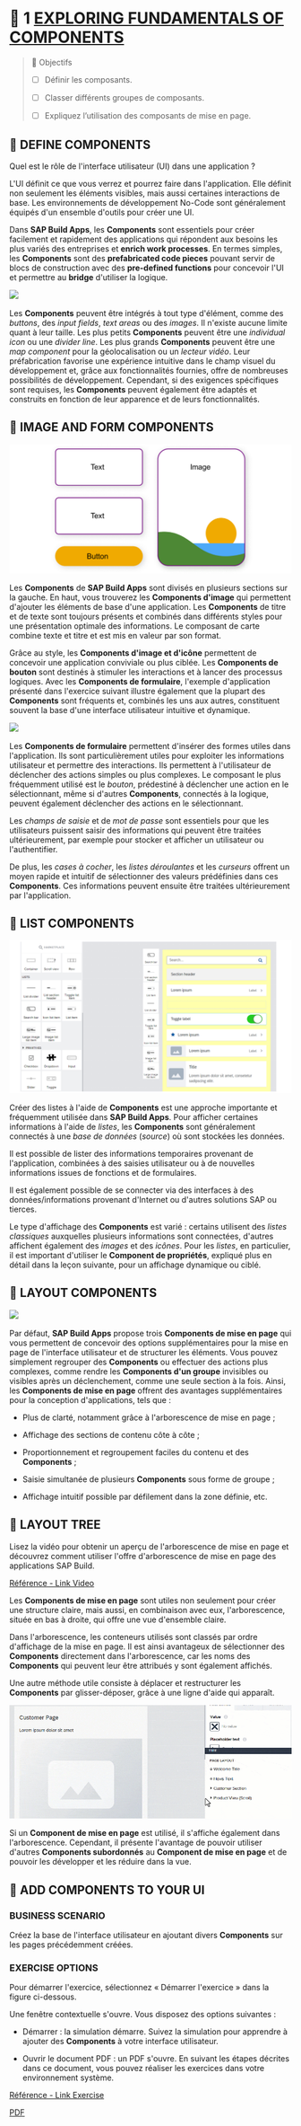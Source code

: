 # 🌸 1 [EXPLORING FUNDAMENTALS OF COMPONENTS](https://learning.sap.com/learning-journeys/develop-apps-with-sap-build-apps-using-drag-and-drop-simplicity/exploring-fundamentals-of-**components**_efef4fe8-6489-4a23-a0be-643f09f7c024)

> 🌺 Objectifs
>
> - [ ] Définir les composants.
>
> - [ ] Classer différents groupes de composants.
>
> - [ ] Expliquez l’utilisation des composants de mise en page.

## 🌸 DEFINE COMPONENTS

Quel est le rôle de l'interface utilisateur (UI) dans une application ?

L'UI définit ce que vous verrez et pourrez faire dans l'application. Elle définit non seulement les éléments visibles, mais aussi certaines interactions de base. Les environnements de développement No-Code sont généralement équipés d'un ensemble d'outils pour créer une UI.

Dans **SAP Build Apps**, les **Components** sont essentiels pour créer facilement et rapidement des applications qui répondent aux besoins les plus variés des entreprises et **enrich work processes**. En termes simples, les **Components** sont des **prefabricated code pieces** pouvant servir de blocs de construction avec des **pre-defined functions** pour concevoir l'UI et permettre au **bridge** d'utiliser la logique.

![](./assets/U2_L1_**Components**.png)

Les **Components** peuvent être intégrés à tout type d'élément, comme des _buttons_, des _input fields_, _text areas_ ou des _images_. Il n'existe aucune limite quant à leur taille. Les plus petits **Components** peuvent être une _individual icon_ ou une _divider line_. Les plus grands **Components** peuvent être une _map component_ pour la géolocalisation ou un _lecteur vidéo_. Leur préfabrication favorise une expérience intuitive dans le champ visuel du développement et, grâce aux fonctionnalités fournies, offre de nombreuses possibilités de développement. Cependant, si des exigences spécifiques sont requises, les **Components** peuvent également être adaptés et construits en fonction de leur apparence et de leurs fonctionnalités.

## 🌸 IMAGE AND FORM COMPONENTS

![](./assets/BTP150_04_U3L4C2_001.png)

Les **Components** de **SAP Build Apps** sont divisés en plusieurs sections sur la gauche. En haut, vous trouverez les **Components d'image** qui permettent d'ajouter les éléments de base d'une application. Les **Components** de titre et de texte sont toujours présents et combinés dans différents styles pour une présentation optimale des informations. Le composant de carte combine texte et titre et est mis en valeur par son format.

Grâce au style, les **Components d'image et d'icône** permettent de concevoir une application conviviale ou plus ciblée. Les **Components de bouton** sont destinés à stimuler les interactions et à lancer des processus logiques. Avec les **Components de formulaire**, l'exemple d'application présenté dans l'exercice suivant illustre également que la plupart des **Components** sont fréquents et, combinés les uns aux autres, constituent souvent la base d'une interface utilisateur intuitive et dynamique.

![](./assets/U2_Example_**Components**_notfinal.png)

Les **Components de formulaire** permettent d'insérer des formes utiles dans l'application. Ils sont particulièrement utiles pour exploiter les informations utilisateur et permettre des interactions. Ils permettent à l'utilisateur de déclencher des actions simples ou plus complexes. Le composant le plus fréquemment utilisé est le _bouton_, prédestiné à déclencher une action en le sélectionnant, même si d'autres **Components**, connectés à la logique, peuvent également déclencher des actions en le sélectionnant.

Les _champs de saisie_ et de _mot de passe_ sont essentiels pour que les utilisateurs puissent saisir des informations qui peuvent être traitées ultérieurement, par exemple pour stocker et afficher un utilisateur ou l'authentifier.

De plus, les _cases à cocher_, les _listes déroulantes_ et les _curseurs_ offrent un moyen rapide et intuitif de sélectionner des valeurs prédéfinies dans ces **Components**. Ces informations peuvent ensuite être traitées ultérieurement par l'application.

## 🌸 LIST COMPONENTS

![](./assets/Lists_Examples1.png)

Créer des listes à l'aide de **Components** est une approche importante et fréquemment utilisée dans **SAP Build Apps**. Pour afficher certaines informations à l'aide de _listes_, les **Components** sont généralement connectés à une _base de données_ (_source_) où sont stockées les données.

Il est possible de lister des informations temporaires provenant de l'application, combinées à des saisies utilisateur ou à de nouvelles informations issues de fonctions et de formulaires.

Il est également possible de se connecter via des interfaces à des données/informations provenant d'Internet ou d'autres solutions SAP ou tierces.

Le type d'affichage des **Components** est varié : certains utilisent des _listes classiques_ auxquelles plusieurs informations sont connectées, d'autres affichent également des _images_ et des _icônes_. Pour les _listes_, en particulier, il est important d'utiliser le **Component de propriétés**, expliqué plus en détail dans la leçon suivante, pour un affichage dynamique ou ciblé.

## 🌸 LAYOUT COMPONENTS

![](./assets/Layout_**Components**.png)

Par défaut, **SAP Build Apps** propose trois **Components de mise en page** qui vous permettent de concevoir des options supplémentaires pour la mise en page de l'interface utilisateur et de structurer les éléments. Vous pouvez simplement regrouper des **Components** ou effectuer des actions plus complexes, comme rendre les **Components d'un groupe** invisibles ou visibles après un déclenchement, comme une seule section à la fois. Ainsi, les **Components de mise en page** offrent des avantages supplémentaires pour la conception d'applications, tels que :

- Plus de clarté, notamment grâce à l'arborescence de mise en page ;

- Affichage des sections de contenu côte à côte ;

- Proportionnement et regroupement faciles du contenu et des **Components** ;

- Saisie simultanée de plusieurs **Components** sous forme de groupe ;

- Affichage intuitif possible par défilement dans la zone définie, etc.

## 🌸 LAYOUT TREE

Lisez la vidéo pour obtenir un aperçu de l'arborescence de mise en page et découvrez comment utiliser l'offre d'arborescence de mise en page des applications SAP Build.

[Référence - Link Video](https://learning.sap.com/learning-journeys/develop-apps-with-sap-build-apps-using-drag-and-drop-simplicity/exploring-fundamentals-of-**components**_efef4fe8-6489-4a23-a0be-643f09f7c024)

Les **Components de mise en page** sont utiles non seulement pour créer une structure claire, mais aussi, en combinaison avec eux, l'arborescence, située en bas à droite, qui offre une vue d'ensemble claire.

Dans l'arborescence, les conteneurs utilisés sont classés par ordre d'affichage de la mise en page. Il est ainsi avantageux de sélectionner des **Components** directement dans l'arborescence, car les noms des **Components** qui peuvent leur être attribués y sont également affichés.

Une autre méthode utile consiste à déplacer et restructurer les **Components** par glisser-déposer, grâce à une ligne d'aide qui apparaît.

![](./assets/U2_Lesson1_Tree_Blue_Line.gif)

Si un **Component de mise en page** est utilisé, il s'affiche également dans l'arborescence. Cependant, il présente l'avantage de pouvoir utiliser d'autres **Components subordonnés** au **Component de mise en page** et de pouvoir les développer et les réduire dans la vue.

## 🌸 ADD COMPONENTS TO YOUR UI

### BUSINESS SCENARIO

Créez la base de l'interface utilisateur en ajoutant divers **Components** sur les pages précédemment créées.

### EXERCISE OPTIONS

Pour démarrer l'exercice, sélectionnez « Démarrer l'exercice » dans la figure ci-dessous.

Une fenêtre contextuelle s'ouvre. Vous disposez des options suivantes :

- Démarrer : la simulation démarre. Suivez la simulation pour apprendre à ajouter des **Components** à votre interface utilisateur.

- Ouvrir le document PDF : un PDF s'ouvre. En suivant les étapes décrites dans ce document, vous pouvez réaliser les exercices dans votre environnement système.

[Référence - Link Exercise](https://learning.sap.com/learning-journeys/develop-apps-with-sap-build-apps-using-drag-and-drop-simplicity/using-properties_b8b8a508-77a7-4db8-b379-fb3435a0565b)

[PDF](./assets/standard_001.pdf)
